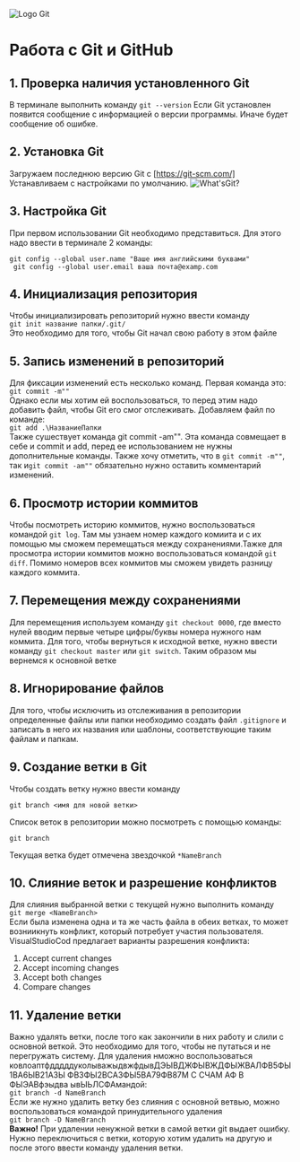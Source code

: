 ![Logo Git](Git-Logo-1788.png)
# Работа с Git и GitHub
## 1. Проверка наличия установленного Git
В терминале выполнить команду `git --version`
Если Git установлен появится сообщение с информацией о версии программы. Иначе будет сообщение об ошибке.
## 2. Установка  Git
Загружаем последнюю версию Git с [https://git-scm.com/]
Устанавливаем с настройками по умолчанию. 
![What'sGit?](2023-08-26_13-41-18.png)
## 3. Настройка Git
При первом использовании Git необходимо представиться. Для этого надо ввести в терминале 2 команды:

```git config --global user.name "Ваше имя английскими буквами"```\
``` git config --global user.email ваша почта@examp.com```

## 4. Инициализация репозитория
Чтобы инициализировать репозиторий нужно ввести команду\
 `git init название папки/.git/` \
 Это необходимо для того, чтобы Git начал свою работу в этом файле
## 5.  Запись изменений в репозиторий
Для фиксации изменений есть несколько команд. Первая команда это: \
`git commit -m""` \
Однако если мы хотим ей воспользоваться, то перед этим надо добавить файл, чтобы Git его смог отслеживать. Добавляем файл по команде:\
 `git add .\НазваниеПапки`\
  Также сушествует команда git commit -am"". Эта команда совмещает в себе и commit и add, перед ее использованием не нужны дополнительные команды. Также хочу отметить, что в `git commit -m""`, так и`git commit -am""` обязательно нужно оставить комментарий изменений.
## 6.  Просмотр истории коммитов
Чтобы посмотреть историю коммитов, нужно воспользоваться командой `git log`. Там мы узнаем номер каждого комиита и с их помощью мы сможем перемещаться между сохранениями.Тажке для просмотра истории коммитов можно воспользоваться командой `git diff`. Помимо номеров всех коммитов мы сможем увидеть разницу каждого коммита.
## 7.  Перемещения между сохранениями
Для перемещения используем команду
`git checkout 0000`, где вместо нулей вводим первые четыре цифры/буквы номера нужного нам коммита. Для того, чтобы вернуться к исходной ветке, нужно ввести команду `git checkout master` или `git switch`. Таким образом мы вернемся к основной ветке
## 8. Игнорирование файлов
Для того, чтобы исключить из отслеживания в репозитории определенные файлы или папки необходимо создать файл `.gitignore` и записать в него их названия или шаблоны, соответствующие таким файлам и папкам.

## 9. Создание ветки в Git
Чтобы создать ветку нужно ввести команду 

```
git branch <имя для новой ветки>
```
Список веток в репозитории можно посмотреть с помощью команды:
```
git branch
```
Текущая ветка будет отмечена звездочкой
 `*NameBranch`
 
 ## 10. Слияние веток и разрешение конфликтов
 Для слияния выбранной ветки с текущей нужно выполнить команду \
 `git merge <NameBranch> `\
 Если была изменена одна и та же часть файла в обеих ветках, то может возниикнуть конфликт, который потребует участия пользователя. VisualStudioCod предлагает варианты разрешения конфликта:
 1. Accept current changes
 2. Accept incoming changes
 3. Accept both changes
 4. Compare changes

 ## 11. Удаление ветки
 Важно удалять ветки, после того как закончили в них работу и слили с основной веткой. Это необходимо для того, чтобы не путаться и не перегружать систему. Для удаления нможно воспользоваться ковлоаптфдддддуколыважыдвжфдывДЭЫВДЖФЫВЖДФЫЖВАЛФВ5ФЫ1ВА6ЫВ21А3Ы
 ФВ3ФЫ2ВСА3ФЫ5ВА79ФВ87М С СЧАМ
 АФ
 В
 ФЫЭАВфэыдва
 ывЫЬЛСФАмандой: \
 `git branch -d NameBranch`\
 Если же нужно удалить ветку без слияния с основной ветвью, можно воспользоваться командой принудительного удаления\
 `git branch -D NameBranch`\
 **Важно!** При удалении ненужной ветки в самой ветки git выдает ошибку. Нужно переключиться с ветки, которую хотим удалить на другую и после этого ввести команду удаления ветки.


